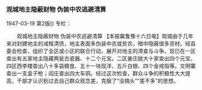 ### 观城地主隐蔽财物  伪装中农逃避清算

1947-03-19
第2版()
专栏：

　　观城地主隐蔽财物
    伪装中农逃避清算
    【本报冀鲁豫十六日电】观城由于几年来对封建地主的减租清债，地主表面多伪装中农或贫农，暗中隐蔽很多资材。经县委会检查，组织了全区或小区的联合行动，展开对地主的清查与斗争。现已在一区查出有五家地主隐藏两瓮古瓷器、十二个元宝。二区姜庄姚大十家查出四个元宝。四区西李楼查出八十多袋粮食、五十一块现洋、五斤白银、四个金戒指等。文明寨查出一支盒子枪；阎庄查出四大车铜。经过这次检查，群众斗争的积极性大大提高，干部才认识到过去自己群众观念差，克服了“没搞头”“差不多”的思想。

